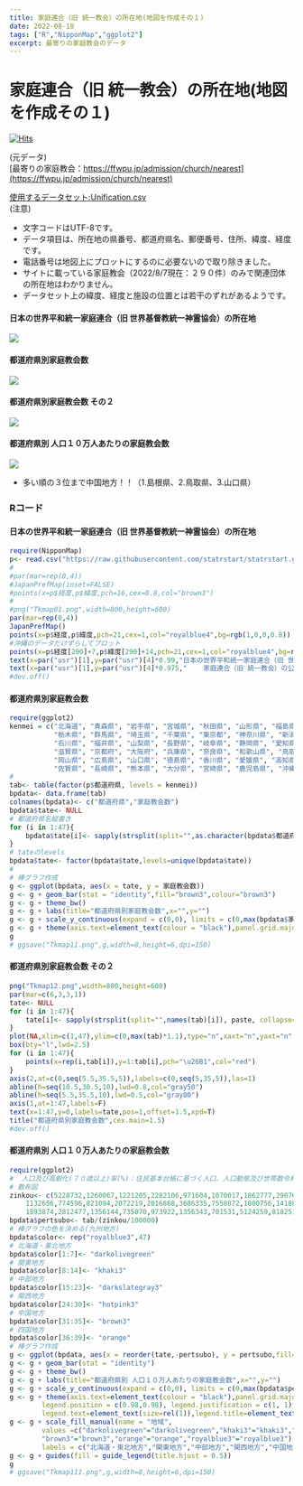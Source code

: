 ```yaml
---
title: 家庭連合（旧 統一教会）の所在地(地図を作成その１)
date: 2022-08-18
tags: ["R","NipponMap","ggplot2"]
excerpt: 最寄りの家庭教会のデータ
---
```


# 家庭連合（旧 統一教会）の所在地(地図を作成その１)

[![Hits](https://hits.seeyoufarm.com/api/count/incr/badge.svg?url=https%3A%2F%2Fgitpress.io%2F%40statrstart%2FUnification02&count_bg=%2379C83D&title_bg=%23555555&icon=&icon_color=%23E7E7E7&title=hits&edge_flat=false)](https://hits.seeyoufarm.com) 

(元データ)  
[最寄りの家庭教会：https://ffwpu.jp/admission/church/nearest](https://ffwpu.jp/admission/church/nearest)  

[使用するデータセット:Unification.csv](https://raw.githubusercontent.com/statrstart/statrstart.github.com/master/source/data/Unification.csv)  
(注意)  
- 文字コードはUTF-8です。
- データ項目は、所在地の県番号、都道府県名、郵便番号、住所、緯度、経度です。
- 電話番号は地図上にプロットにするのに必要ないので取り除きました。
- サイトに載っている家庭教会（2022/8/7現在：２９０件）のみで関連団体の所在地はわかりません。
- データセット上の緯度、経度と施設の位置とは若干のずれがあるようです。

#### 日本の世界平和統一家庭連合（旧 世界基督教統一神霊協会）の所在地

![](https://raw.githubusercontent.com/statrstart/statrstart.github.com/master/source/images/Tkmap01.png)

#### 都道府県別家庭教会数

![](https://raw.githubusercontent.com/statrstart/statrstart.github.com/master/source/images/Tkmap11.png)

#### 都道府県別家庭教会数 その２

![](https://raw.githubusercontent.com/statrstart/statrstart.github.com/master/source/images/Tkmap12.png)

#### 都道府県別 人口１０万人あたりの家庭教会数

![](https://raw.githubusercontent.com/statrstart/statrstart.github.com/master/source/images/Tkmap111.png)

- 多い順の３位まで中国地方！！（1.島根県、2.鳥取県、3.山口県）

### Rコード

#### 日本の世界平和統一家庭連合（旧 世界基督教統一神霊協会）の所在地

```R
require(NipponMap)
p<- read.csv("https://raw.githubusercontent.com/statrstart/statrstart.github.com/master/source/data/Unification.csv")
#
#par(mar=rep(0,4))
#JapanPrefMap(inset=FALSE)
#points(x=p$経度,p$緯度,pch=16,cex=0.8,col="brown3")
#
#png("Tkmap01.png",width=800,height=600)
par(mar=rep(0,4))
JapanPrefMap()
points(x=p$経度,p$緯度,pch=21,cex=1,col="royalblue4",bg=rgb(1,0,0,0.8))
#沖縄のデータだけずらしてプロット
points(x=p$経度[290]+7,p$緯度[290]+14,pch=21,cex=1,col="royalblue4",bg=rgb(1,0,0,0.8))
text(x=par("usr")[1],y=par("usr")[4]*0.99,"日本の世界平和統一家庭連合（旧 世界基督教統一神霊協会）の所在地",cex=1.2,pos=4)
text(x=par("usr")[1],y=par("usr")[4]*0.975,"    家庭連合（旧 統一教会）の公式サイト「最寄りの家庭教会」から作成(2022年8月)",pos=4)
#dev.off()
```

#### 都道府県別家庭教会数

```R
require(ggplot2)
kenmei = c("北海道", "青森県", "岩手県", "宮城県", "秋田県", "山形県", "福島県", "茨城県",
           "栃木県", "群馬県", "埼玉県", "千葉県", "東京都", "神奈川県", "新潟県", "富山県",
           "石川県", "福井県", "山梨県", "長野県", "岐阜県", "静岡県", "愛知県", "三重県",
           "滋賀県", "京都府", "大阪府", "兵庫県", "奈良県", "和歌山県", "鳥取県", "島根県",
           "岡山県", "広島県", "山口県", "徳島県", "香川県", "愛媛県", "高知県", "福岡県",
           "佐賀県", "長崎県", "熊本県", "大分県", "宮崎県", "鹿児島県", "沖縄県")
#
tab<- table(factor(p$都道府県, levels = kenmei))
bpdata<- data.frame(tab)
colnames(bpdata)<- c("都道府県","家庭教会数")
bpdata$tate<- NULL
# 都道府県名縦書き
for (i in 1:47){
	bpdata$tate[i]<- sapply(strsplit(split="",as.character(bpdata$都道府県)[i]), paste, collapse="\n")
}
# tateのlevels
bpdata$tate<- factor(bpdata$tate,levels=unique(bpdata$tate))
#
# 棒グラフ作成
g <- ggplot(bpdata, aes(x = tate, y = 家庭教会数)) 
g <- g + geom_bar(stat = "identity",fill="brown3",colour="brown3")
g <- g + theme_bw()
g <- g + labs(title="都道府県別家庭教会数",x="",y="")
g <- g + scale_y_continuous(expand = c(0,0), limits = c(0,max(bpdata$家庭教会数)*1.1))
g <- g + theme(axis.text=element_text(colour = "black"),panel.grid.major.x = element_blank())
g
# ggsave("Tkmap11.png",g,width=8,height=6,dpi=150)
```

#### 都道府県別家庭教会数 その２

```R
png("Tkmap12.png",width=800,height=600)
par(mar=c(6,3,3,1))
tate<- NULL
for (i in 1:47){
	tate[i]<- sapply(strsplit(split="",names(tab)[i]), paste, collapse="\n")
}
plot(NA,xlim=c(1,47),ylim=c(0,max(tab)*1.1),type="n",xaxt="n",yaxt="n",xlab="",ylab="",bty="n",yaxs="i")
box(bty="l",lwd=2.5)
for (i in 1:47){
	points(x=rep(i,tab[i]),y=1:tab[i],pch="\u26B1",col="red")
}
axis(2,at=c(0,seq(5.5,35.5,5)),labels=c(0,seq(5,35,5)),las=1)
abline(h=seq(10.5,30.5,10),lwd=0.8,col="gray50")
abline(h=seq(5.5,35.5,10),lwd=0.5,col="gray80")
axis(1,at=1:47,labels=F)
text(x=1:47,y=0,labels=tate,pos=1,offset=1.5,xpd=T)
title("都道府県別家庭教会数",cex.main=1.5)
#dev.off()
```

#### 都道府県別 人口１０万人あたりの家庭教会数

```R
require(ggplot2)
#  人口及び高齢化(７０歳以上)率(%)：住民基本台帳に基づく人口、人口動態及び世帯数令和3年1月1日現在 https://www.soumu.go.jp/main_sosiki/jichi_gyousei/daityo/jinkou_jinkoudoutai-setaisuu.html        
# 散布図
zinkou<- c(5228732,1260067,1221205,2282106,971604,1070017,1862777,2907678,1955402,1958185,7393849,6322897,13843525,9220245,2213353,1047713,
	1132656,774596,821094,2072219,2016868,3686335,7558872,1800756,1418886,2530609,8839532,5523627,1344952,944750,556959,672979,
	1893874,2812477,1356144,735070,973922,1356343,701531,5124259,818251,1336023,1758815,1141784,1087372,1617850,1485484)
bpdata$pertsubo<- tab/(zinkou/100000)
# 棒グラフの色を決める(九州地方)
bpdata$color<- rep("royalblue3",47)
# 北海道・東北地方
bpdata$color[1:7]<- "darkolivegreen" 
# 関東地方
bpdata$color[8:14]<- "khaki3"
# 中部地方
bpdata$color[15:23]<- "darkslategray3"
# 関西地方
bpdata$color[24:30]<- "hotpink3"
# 中国地方
bpdata$color[31:35]<- "brown3" 
# 四国地方
bpdata$color[36:39]<- "orange" 
# 棒グラフ作成
g <- ggplot(bpdata, aes(x = reorder(tate,-pertsubo), y = pertsubo,fill=color)) 
g <- g + geom_bar(stat = "identity")
g <- g + theme_bw()
g <- g + labs(title="都道府県別 人口１０万人あたりの家庭教会数",x="",y="")
g <- g + scale_y_continuous(expand = c(0,0), limits = c(0,max(bpdata$pertsubo)*1.1))
g <- g + theme(axis.text=element_text(colour = "black"),panel.grid.major.x = element_blank(),
		legend.position = c(0.98,0.98), legend.justification = c(1, 1),legend.background = element_rect(fill = "white", colour = "black"),
		legend.text=element_text(size=rel(1)),legend.title=element_text(size=12))
g <- g + scale_fill_manual(name = "地域", 
		values =c("darkolivegreen"="darkolivegreen","khaki3"="khaki3","darkslategray3"="darkslategray3","hotpink3"="hotpink3",
		"brown3"="brown3","orange"="orange","royalblue3"="royalblue3"), 
		labels = c("北海道・東北地方","関東地方","中部地方","関西地方","中国地方","四国地方","九州地方"))
g <- g + guides(fill = guide_legend(title.hjust = 0.5))
g
# ggsave("Tkmap111.png",g,width=8,height=6,dpi=150)
```
